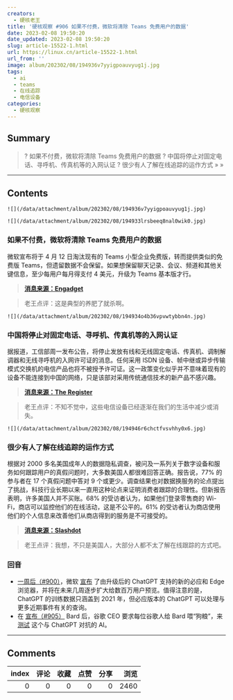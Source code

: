 ```yaml
---
creators:
  - 硬核老王
title: '硬核观察 #906 如果不付费，微软将清除 Teams 免费用户的数据'
date: 2023-02-08 19:50:20
date_updated: 2023-02-08 19:50:20
slug: article-15522-1.html
url: https://linux.cn/article-15522-1.html
url_from: ''
image: album/202302/08/194936v7yyigpoauvyug1j.jpg
tags:
  - ai
  - teams
  - 在线追踪
  - 电信设备
categories:
  - 硬核观察
---
```


## Summary

> ? 如果不付费，微软将清除 Teams 免费用户的数据
> ? 中国将停止对固定电话、寻呼机、传真机等的入网认证
> ? 很少有人了解在线追踪的运作方式
> » 
> »

***

<!-- more -->

## Contents

`![](/data/attachment/album/202302/08/194936v7yyigpoauvyug1j.jpg)`

`![](/data/attachment/album/202302/08/194933lrsbeeq8nal0wik0.jpg)`

### 如果不付费，微软将清除 Teams 免费用户的数据

微软宣布将于 4 月 12 日淘汰现有的 Teams 小型企业免费版，转而提供类似的免费版 Teams，但遗留数据不会保留。如果想保留聊天记录、会议、频道和其他关键信息，至少每用户每月得支付 4 美元，升级为 Teams 基本版才行。

> 
> **[消息来源：Engadget](https://www.engadget.com/microsoft-teams-free-classic-retirement-no-data-180521994.html)**
> 
> 
> 

> 
> 老王点评：这是典型的养肥了就杀啊。
> 
> 
> 

`![](/data/attachment/album/202302/08/194934o4b36vpvwtybbn4n.jpg)`

### 中国将停止对固定电话、寻呼机、传真机等的入网认证

据报道，工信部周一发布公告，将停止发放有线和无线固定电话、传真机、调制解调器和无线寻呼机的入网许可证的消息。任何采用 ISDN 设备、帧中继或异步传输模式交换机的电信产品也将不被授予许可证。这一政策变化似乎并不意味着现有的设备不能连接到中国的网络，只是该部对采用传统通信技术的新产品不感兴趣。

> 
> **[消息来源：The Register](https://www.theregister.com/2023/02/08/china_network_acess_certification_changes/)**
> 
> 
> 

> 
> 老王点评：不知不觉中，这些电信设备已经逐渐在我们的生活中减少或消失。
> 
> 
> 

`![](/data/attachment/album/202302/08/194946r6chctfvsvhhy0x6.jpg)`

### 很少有人了解在线追踪的运作方式

根据对 2000 多名美国成年人的数据隐私调查，被问及一系列关于数字设备和服务如何跟踪用户的真假问题时，大多数美国人都很难回答正确。报告说，77% 的参与者在 17 个真假问题中答对 9 个或更少。调查结果也对数据换服务的论点提出了挑战，科技行业长期以来一直用这种论点来证明消费者跟踪的合理性。但新报告表明，许多美国人并不买账。68% 的受访者认为，如果他们登录零售商的 Wi-Fi，商店可以监控他们的在线活动，这是不公平的。61% 的受访者认为商店使用他们的个人信息来改善他们从商店得到的服务是不可接受的。

> 
> **[消息来源：Slashdot](https://news.slashdot.org/story/23/02/07/2246251/few-americans-understand-how-online-tracking-works-finds-report)**
> 
> 
> 

> 
> 老王点评：我想，不只是美国人，大部分人都不太了解在线跟踪的方式吧。
> 
> 
> 

### 回音

* [一周后（#900）](https://linux.cn/article-15503-1.html)，微软 [宣布](https://www.wsj.com/articles/microsoft-adds-chatgpt-ai-technology-to-bing-search-engine-11675793525) 了由升级后的 ChatGPT 支持的新的必应和 Edge 浏览器，并将在未来几周逐步扩大给数百万用户预览。值得注意的是，ChatGPT 的训练数据只涵盖到 2021 年，但必应版本的 ChatGPT 可以处理与更多近期事件有关的查询。
* 在 [宣布（#905）](https://linux.cn/article-15519-1.html) Bard 后，谷歌 CEO 要求每位谷歌人给 Bard 喂“狗粮”，来 [测试](https://www.cnbc.com/2023/02/06/google-ceo-tells-employees-it-needs-all-hands-on-deck-to-test-bard.html) 这个与 ChatGPT 对抗的 AI。

***

## Comments


|   index |   评论 |   收藏 |   点赞 |   分享 |   浏览 |
|--------:|-------:|-------:|-------:|-------:|-------:|
|       0 |      0 |      0 |      0 |      0 |   2460 |
